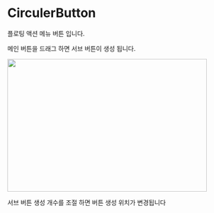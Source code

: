 # CirculerButton

플로팅 액션 메뉴 버튼 입니다.

메인 버튼을 드래그 하면 서브 버튼이 생성 됩니다.

<img src="C:\Users\tj-bu\Projects\GitHubReposi\CirculerButton/CirculerButton.jpg" width="450px" height="300px"   ></img><br/>

서브 버튼 생성 개수를 조절 하면 버튼 생성 위치가 변경됩니다